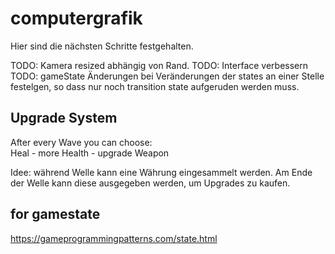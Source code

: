 # computergrafik

Hier sind die nächsten Schritte festgehalten.

TODO: Kamera resized abhängig von Rand.
TODO: Interface verbessern
TODO: gameState Änderungen bei Veränderungen der states an einer Stelle festelgen, so dass nur noch transition state aufgeruden werden muss.

## Upgrade System

After every Wave you can choose:  
 Heal - more Health - upgrade Weapon

Idee: während Welle kann eine Währung eingesammelt werden.
Am Ende der Welle kann diese ausgegeben werden, um Upgrades zu kaufen.

## for gamestate

https://gameprogrammingpatterns.com/state.html
